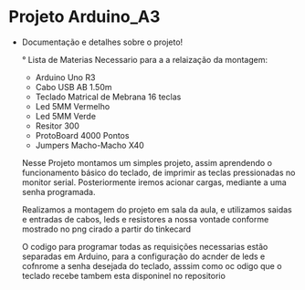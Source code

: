 # Projeto Arduino_A3

* Documentação e detalhes sobre o projeto!

  ° Lista de Materias Necessario para a a relaização da montagem:

  - Arduino Uno R3
  - Cabo USB AB 1.50m
  - Teclado Matrical de Mebrana 16 teclas
  - Led 5MM Vermelho
  - Led 5MM Verde
  - Resitor 300
  - ProtoBoard 4000 Pontos
  - Jumpers Macho-Macho X40

  Nesse Projeto montamos um simples projeto, assim aprendendo o funcionamento básico do teclado, de imprimir as teclas pressionadas no monitor serial. Posteriormente iremos acionar cargas, mediante a uma senha programada.

  Realizamos a montagem do projeto em sala da aula, e utilizamos saidas e entradas de cabos, leds e resistores a nossa vontade conforme mostrado no png cirado a partir do tinkecard 

  O codigo para programar todas as requisições necessarias estão separadas em Arduino, para a configuração do acnder de leds e cofnrome a senha desejada do teclado, asssim como oc odigo que o teclado recebe tambem esta disponinel no repositorio




   

